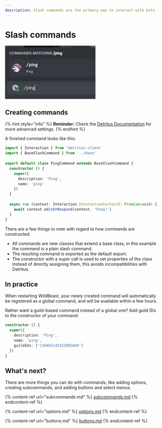 ```yaml
---
description: Slash commands are the primary way to interact with bots
---
```


# Slash commands

![](<../../../.gitbook/assets/afbeelding (12).png>)

## Creating commands

{% hint style="info" %}
**Reminder:** Check the [Detritus Documentation](https://detritusjs.com/classes/interaction\_command.interactioncommand) for more advanced settings.
{% endhint %}

A finished command looks like this:

```typescript
import { Interaction } from 'detritus-client'
import { BaseSlashCommand } from '../base'

export default class PingCommand extends BaseSlashCommand {
  constructor () {
    super({
      description: 'Ping',
      name: 'ping'
    })
  }

  async run (context: Interaction.InteractionContext): Promise<void> {
    await context.editOrRespond(context, 'Pong!')
  }
}

```

There are a few things to note with regard to how commands are constructed:

* All commands are new classes that extend a base class, in this example the command is a plain slash command.
* The resulting command is exported as the default export.
* The constructor with a super call is used to set properties of the class instead of directly assigning them, this avoids incompatibilities with Detritus.

## In practice

When restarting WildBeast, your newly created command will automatically be registered as a global command, and will be available within a few hours.

Rather want a guild-based command instead of a global one? Add guild IDs to the constructor of your command:

```typescript
constructor () {
  super({
    description: 'Ping',
    name: 'ping',
    guildIds: ['110462143152803840']
  })
}
```

## What's next?

There are more things you can do with commands, like adding options, creating subcommands, and adding buttons and select menus.

{% content-ref url="subcommands.md" %}
[subcommands.md](subcommands.md)
{% endcontent-ref %}

{% content-ref url="options.md" %}
[options.md](options.md)
{% endcontent-ref %}

{% content-ref url="buttons.md" %}
[buttons.md](buttons.md)
{% endcontent-ref %}


